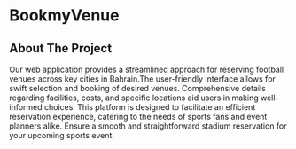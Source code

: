 # BookmyVenue


## About The Project
Our web application provides a streamlined approach for reserving football venues across key cities in Bahrain.The user-friendly interface allows for swift selection and booking of desired venues. Comprehensive details regarding facilities, costs, and specific locations aid users in making well-informed choices. This platform is designed to facilitate an efficient reservation experience, catering to the needs of sports fans and event planners alike. Ensure a smooth and straightforward stadium reservation for your upcoming sports event.